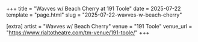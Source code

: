 +++
title = "Wavves w/ Beach Cherry at 191 Toole"
date = 2025-07-22
template = "page.html"
slug = "2025-07-22-wavves-w-beach-cherry"

[extra]
artist = "Wavves w/ Beach Cherry"
venue = "191 Toole"
venue_url = "https://www.rialtotheatre.com/tm-venue/191-toole/"
+++
